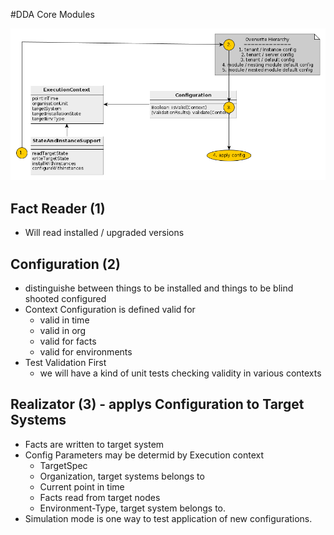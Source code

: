 #DDA Core Modules

![Figure 1: Structure of core Elements](https://raw.githubusercontent.com/DomainDrivenArchitecture/ddaArchitecture/master/images/80_config_management/architecture_core_modules.png)

## Fact Reader (1)
* Will read installed / upgraded versions

## Configuration (2)
* distinguishe between things to be installed and things to be blind shooted configured
* Context Configuration is defined valid for
  * valid in time
  * valid in org
  * valid for facts
  * valid for environments
* Test Validation First
  * we will have a kind of unit tests checking validity in various contexts

## Realizator (3) - applys Configuration to Target Systems
* Facts are written to target system
* Config Parameters may be determid by Execution context
  * TargetSpec
  * Organization, target systems belongs to
  * Current point in time
  * Facts read from target nodes
  * Environment-Type, target system belongs to.
* Simulation mode is one way to test application of new configurations.